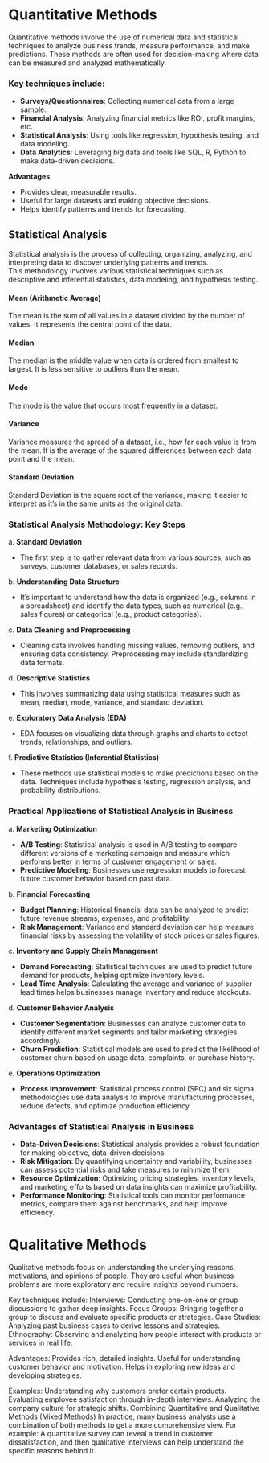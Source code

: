 # Quantitative Methods
Quantitative methods involve the use of numerical data and statistical techniques to analyze business trends, measure performance, and make predictions. These methods are often used for decision-making where data can be measured and analyzed mathematically.

### Key techniques include:
- **Surveys/Questionnaires**: Collecting numerical data from a large sample.
- **Financial Analysis**: Analyzing financial metrics like ROI, profit margins, etc.
- **Statistical Analysis**: Using tools like regression, hypothesis testing, and data modeling.
- **Data Analytics**: Leveraging big data and tools like SQL, R, Python to make data-driven decisions.

**Advantages**:
- Provides clear, measurable results.
- Useful for large datasets and making objective decisions.
- Helps identify patterns and trends for forecasting.

## Statistical Analysis
Statistical analysis is the process of collecting, organizing, analyzing, and interpreting data to discover underlying patterns and trends.  
This methodology involves various statistical techniques such as descriptive and inferential statistics, data modeling, and hypothesis testing.  

#### Mean (Arithmetic Average)
The mean is the sum of all values in a dataset divided by the number of values. It represents the central point of the data.

#### Median
The median is the middle value when data is ordered from smallest to largest. It is less sensitive to outliers than the mean.

#### Mode
The mode is the value that occurs most frequently in a dataset.

#### Variance
Variance measures the spread of a dataset, i.e., how far each value is from the mean. It is the average of the squared differences between each data point and the mean.

#### Standard Deviation
Standard Deviation is the square root of the variance, making it easier to interpret as it’s in the same units as the original data.

### Statistical Analysis Methodology: Key Steps
a. **Standard Deviation**
- The first step is to gather relevant data from various sources, such as surveys, customer databases, or sales records.

b. **Understanding Data Structure**
- It’s important to understand how the data is organized (e.g., columns in a spreadsheet) and identify the data types, such as numerical (e.g., sales figures) or categorical (e.g., product categories).

c. **Data Cleaning and Preprocessing**
- Cleaning data involves handling missing values, removing outliers, and ensuring data consistency. Preprocessing may include standardizing data formats.

d. **Descriptive Statistics**
- This involves summarizing data using statistical measures such as mean, median, mode, variance, and standard deviation.

e. **Exploratory Data Analysis (EDA)**
- EDA focuses on visualizing data through graphs and charts to detect trends, relationships, and outliers.

f. **Predictive Statistics (Inferential Statistics)**
- These methods use statistical models to make predictions based on the data. Techniques include hypothesis testing, regression analysis, and probability distributions.

### Practical Applications of Statistical Analysis in Business
a. **Marketing Optimization**
- **A/B Testing**: Statistical analysis is used in A/B testing to compare different versions of a marketing campaign and measure which performs better in terms of customer engagement or sales.
- **Predictive Modeling**: Businesses use regression models to forecast future customer behavior based on past data.
  
b. **Financial Forecasting**
- **Budget Planning**: Historical financial data can be analyzed to predict future revenue streams, expenses, and profitability.
- **Risk Management**: Variance and standard deviation can help measure financial risks by assessing the volatility of stock prices or sales figures.
  
c. **Inventory and Supply Chain Management**
- **Demand Forecasting**: Statistical techniques are used to predict future demand for products, helping optimize inventory levels.
- **Lead Time Analysis**: Calculating the average and variance of supplier lead times helps businesses manage inventory and reduce stockouts.
  
d. **Customer Behavior Analysis**
- **Customer Segmentation**: Businesses can analyze customer data to identify different market segments and tailor marketing strategies accordingly.
- **Churn Prediction**: Statistical models are used to predict the likelihood of customer churn based on usage data, complaints, or purchase history.
  
e. **Operations Optimization**
- **Process Improvement**: Statistical process control (SPC) and six sigma methodologies use data analysis to improve manufacturing processes, reduce defects, and optimize production efficiency.
  
### Advantages of Statistical Analysis in Business
- **Data-Driven Decisions**: Statistical analysis provides a robust foundation for making objective, data-driven decisions.
- **Risk Mitigation**: By quantifying uncertainty and variability, businesses can assess potential risks and take measures to minimize them.
- **Resource Optimization**: Optimizing pricing strategies, inventory levels, and marketing efforts based on data insights can maximize profitability.
- **Performance Monitoring**: Statistical tools can monitor performance metrics, compare them against benchmarks, and help improve efficiency.


# Qualitative Methods
Qualitative methods focus on understanding the underlying reasons, motivations, and opinions of people. They are useful when business problems are more exploratory and require insights beyond numbers.

Key techniques include:
Interviews: Conducting one-on-one or group discussions to gather deep insights.
Focus Groups: Bringing together a group to discuss and evaluate specific products or strategies.
Case Studies: Analyzing past business cases to derive lessons and strategies.
Ethnography: Observing and analyzing how people interact with products or services in real life.

Advantages:
Provides rich, detailed insights.
Useful for understanding customer behavior and motivation.
Helps in exploring new ideas and developing strategies.

Examples:
Understanding why customers prefer certain products.
Evaluating employee satisfaction through in-depth interviews.
Analyzing the company culture for strategic shifts.
Combining Quantitative and Qualitative Methods (Mixed Methods)
In practice, many business analysts use a combination of both methods to get a more comprehensive view. For example: A quantitative survey can reveal a trend in customer dissatisfaction, and then qualitative interviews can help understand the specific reasons behind it.
